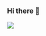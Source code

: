 ### Hi there 👋

<div style="display: inline_block">
  <a href = "mailto:caiovictor1107@gmail.com"><img src="https://img.shields.io/badge/-Gmail-%23333?style=for-the-badge&logo=gmail&logoColor=red" target="_blank"></a>
</div>
